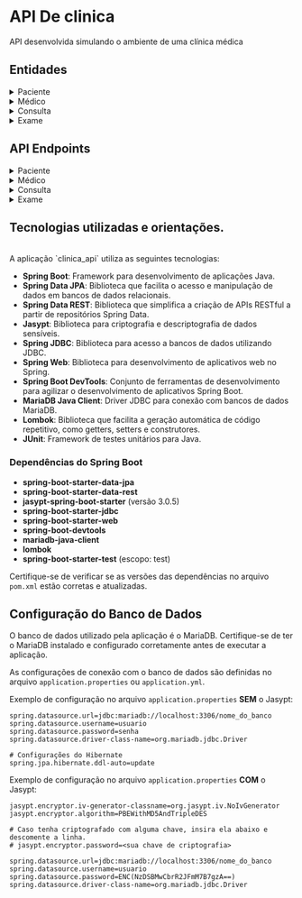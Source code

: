 
# API De clinica

API desenvolvida simulando o ambiente de uma clínica médica

## Entidades

<details>
  <summary>Paciente</summary>
  <br>
  A classe Paciente representa a entidade "customer" no sistema.

## Estrutura da Entidade

A tabela "customer" possui os seguintes campos:

| Campo           | Tipo de Dado | Descrição                      |
|-----------------|--------------|--------------------------------|
| id              | Long         | Identificador único do customer|
| nome            | String       | Nome do customer               |
| cpf             | String       | CPF do customer                |
| telefone        | String       | Telefone do customer           |
| email           | String       | Endereço de e-mail do customer |
| endereco        | String       | Endereço do customer           |
| cidade          | String       | Cidade do customer             |
| estado          | String       | Estado do customer             |
| data_nascimento | Date         | Data de nascimento do customer |
| data_cadastro   | Date         | Data de cadastro do customer   |

## Anotações

- A classe Paciente está anotada com `@Entity` para mapeamento do JPA (Java Persistence API).
- A anotação `@NoArgsConstructor` gera um construtor padrão sem argumentos.
- Os atributos estão anotados com `@Getter` e `@Setter` para gerar os métodos getters e setters automaticamente.
- A anotação `@ToString` gera automaticamente o método `toString()` para representação em formato de string da classe.
- A anotação `@Table(name = "customer")` define o nome da tabela no banco de dados como "customer".
- O campo "id" está anotado com `@Id` e `@GeneratedValue` para gerar automaticamente o valor do identificador.
- Os campos "nome" e "cpf" estão anotados com `@Column(nullable = false)` para indicar que são campos obrigatórios e não podem ser nulos.
- O campo "data_cadastro" está anotado com `@Column(nullable = false)` para indicar que é um campo obrigatório e não pode ser nulo.
</details>

<details>
  <summary>Médico</summary>
  <br>
  A classe Medico representa a entidade "medico" no sistema.

## Estrutura da Entidade

A tabela "medico" possui os seguintes campos:

| Campo          | Tipo de Dado | Descrição                      |
|----------------|--------------|--------------------------------|
| id             | Long         | Identificador único do médico  |
| nome           | String       | Nome do médico                 |
| telefone       | String       | Telefone do médico             |
| email          | String       | Endereço de e-mail do médico   |
| crm            | String       | CRM (Cadastro de Registro Médico) do médico |
| especialidade  | String       | Especialidade do médico        |
| data_cadastro  | Date         | Data de cadastro do médico     |

## Anotações

- A classe Medico está anotada com `@Entity` para mapeamento do JPA (Java Persistence API).
- A anotação `@NoArgsConstructor` gera um construtor padrão sem argumentos.
- Os atributos estão anotados com `@Getter` e `@Setter` para gerar os métodos getters e setters automaticamente.
- A anotação `@ToString` gera automaticamente o método `toString()` para representação em formato de string da classe.
- A anotação `@Table(name = "medico")` define o nome da tabela no banco de dados como "medico".
- O campo "id" está anotado com `@Id` e `@GeneratedValue` para gerar automaticamente o valor do identificador.
- O campo "nome" está anotado com `@Column(nullable = false)` para indicar que é um campo obrigatório e não pode ser nulo.
- O campo "data_cadastro" está anotado com `@Column(nullable = false)` para indicar que é um campo obrigatório e não pode ser nulo.

</details>

<details>
  <summary>Consulta</summary>
  <br>
  A classe Consulta representa a entidade "consulta" no sistema.

## Estrutura da Entidade

A tabela "consulta" possui os seguintes campos:

| Campo           | Tipo de Dado        | Descrição                            |
|-----------------|---------------------|--------------------------------------|
| id              | Long                | Identificador único da consulta       |
| data_consulta   | LocalDateTime      | Data e hora da consulta               |
| observacoes     | String              | Observações da consulta               |
| customer        | Paciente            | Referência ao customer associado      |
| medico          | Medico              | Referência ao médico responsável      |

## Anotações

- A classe Consulta está anotada com `@Entity` para mapeamento do JPA (Java Persistence API).
- A anotação `@NoArgsConstructor` gera um construtor padrão sem argumentos.
- Os atributos estão anotados com `@Getter` e `@Setter` para gerar os métodos getters e setters automaticamente.
- A anotação `@Table(name = "consulta")` define o nome da tabela no banco de dados como "consulta".
- O campo "id" está anotado com `@Id` e `@GeneratedValue` para gerar automaticamente o valor do identificador.
- O campo "data_consulta" está anotado com `@Column(nullable = false)` para indicar que é um campo obrigatório e não pode ser nulo.
- A classe Consulta possui um relacionamento de muitos para um com a classe Paciente, representado pela anotação `@ManyToOne` e `@JoinColumn(name = "id_paciente", nullable = false)`.
- A classe Consulta possui um relacionamento de muitos para um com a classe Medico, representado pela anotação `@ManyToOne` e `@JoinColumn(name = "id_medico", nullable = false)`.

</details>

<details>
  <summary>Exame</summary>
  <br>
  A classe Exame representa a entidade "exame" no sistema.

## Estrutura da Entidade

A tabela "exame" possui os seguintes campos:

| Campo        | Tipo de Dado        | Descrição                            |
|--------------|---------------------|--------------------------------------|
| id           | Long                | Identificador único do exame         |
| data_exame   | LocalDateTime      | Data e hora do exame                 |
| tipo_exame   | String              | Tipo de exame realizado              |
| resultado    | String              | Resultado do exame                   |
| customer     | Paciente            | Referência ao customer associado     |
| medico       | Medico              | Referência ao médico responsável     |

## Anotações

- A classe Exame está anotada com `@Entity` para mapeamento do JPA (Java Persistence API).
- A anotação `@NoArgsConstructor` gera um construtor padrão sem argumentos.
- Os atributos estão anotados com `@Getter` e `@Setter` para gerar os métodos getters e setters automaticamente.
- A anotação `@Table(name = "exame")` define o nome da tabela no banco de dados como "exame".
- O campo "id" está anotado com `@Id` e `@GeneratedValue` para gerar automaticamente o valor do identificador.
- O campo "data_exame" está anotado com `@Column(nullable = false)` para indicar que é um campo obrigatório e não pode ser nulo.
- O campo "tipo_exame" está anotado com `@Column(nullable = false)` para indicar que é um campo obrigatório e não pode ser nulo.
- A classe Exame possui um relacionamento de muitos para um com a classe Paciente, representado pela anotação `@ManyToOne` e `@JoinColumn(name = "id_paciente", nullable = false)`.
- A classe Exame possui um relacionamento de muitos para um com a classe Medico, representado pela anotação `@ManyToOne` e `@JoinColumn(name = "id_medico", nullable = false)`.

</details>

## API Endpoints
<details>
  <summary>Paciente</summary>
  <br>
  
O `PacienteController` é responsável por lidar com as requisições relacionadas aos customers.

## Métodos

- `getAll()`: Retorna todos os customers cadastrados.
  - Método HTTP: GET
  - Path: `/customer/all`
  - Parâmetros: Nenhum.

- `getById(id)`: Retorna um customer pelo ID.
  - Método HTTP: GET
  - Path: `/customer/{id}`
  - Parâmetros: `id` (caminho da requisição) - ID do customer a ser retornado.

- `add(customer)`: Adiciona um novo customer.
  - Método HTTP: POST
  - Path: `/customer/add`
  - Parâmetros: `customer` (corpo da requisição) - Objeto Paciente a ser adicionado.

- `update(customer)`: Atualiza um customer existente.
  - Método HTTP: PUT
  - Path: `/customer/edit`
  - Parâmetros: `customer` (corpo da requisição) - Objeto Paciente atualizado.

- `delete(id)`: Deleta um customer pelo ID.
  - Método HTTP: DELETE
  - Path: `/customer/delete/{id}`
  - Parâmetros: `id` (caminho da requisição) - ID do customer a ser deletado.

- `getConsultas(id)`: Retorna todas as consultas associadas a um customer pelo ID.
  - Método HTTP: GET
  - Path: `/customer/{id}/consultas`
  - Parâmetros: `id` (caminho da requisição) - ID do customer.

- `getExames(id)`: Retorna todos os exames associados a um customer pelo ID.
  - Método HTTP: GET
  - Path: `/customer/{id}/exames`
  - Parâmetros: `id` (caminho da requisição) - ID do customer.
</details>

<details>
  <summary>Médico</summary>
  <br>
  O `MedicoController` é responsável por lidar com as requisições relacionadas aos médicos.

## Métodos

- `getAll()`: Retorna todos os médicos cadastrados.
  - Método HTTP: GET
  - Path: `/medico/all`
  - Parâmetros: Nenhum.

- `add(medico)`: Adiciona um novo médico.
  - Método HTTP: POST
  - Path: `/medico/add`
  - Parâmetros: `medico` (corpo da requisição) - Objeto Medico a ser adicionado.

- `update(medico)`: Atualiza um médico existente.
  - Método HTTP: PUT
  - Path: `/medico/edit`
  - Parâmetros: `medico` (corpo da requisição) - Objeto Medico atualizado.

- `delete(id)`: Deleta um médico pelo ID.
  - Método HTTP: DELETE
  - Path: `/medico/delete/{id}`
  - Parâmetros: `id` (caminho da requisição) - ID do médico a ser deletado.

- `getById(id)`: Retorna um médico pelo ID.
  - Método HTTP: GET
  - Path: `/medico/{id}`
  - Parâmetros: `id` (caminho da requisição) - ID do médico a ser retornado.

- `getExames(id)`: Retorna os exames associados a um médico pelo ID.
  - Método HTTP: GET
  - Path: `/medico/{id}/exames`
  - Parâmetros: `id` (caminho da requisição) - ID do médico.

- `getConsultas(id)`: Retorna as consultas associadas a um médico pelo ID.
  - Método HTTP: GET
  - Path: `/medico/{id}/consultas`
  - Parâmetros: `id` (caminho da requisição) - ID do médico.

</details>

<details>
  <summary>Consulta</summary>
  <br>
  
O `ConsultaController` é responsável por lidar com as requisições relacionadas às consultas.

## Métodos

- `getAll()`: Retorna todas as consultas cadastradas.
  - Método HTTP: GET
  - Path: `/consulta/all`
  - Parâmetros: Nenhum.

- `add(consulta)`: Adiciona uma nova consulta.
  - Método HTTP: POST
  - Path: `/consulta/add`
  - Parâmetros: `consulta` (corpo da requisição) - Objeto Consulta a ser adicionado.

- `update(consulta)`: Atualiza uma consulta existente.
  - Método HTTP: PUT
  - Path: `/consulta/edit`
  - Parâmetros: `consulta` (corpo da requisição) - Objeto Consulta atualizado.

- `delete(id)`: Deleta uma consulta pelo ID.
  - Método HTTP: DELETE
  - Path: `/consulta/delete/{id}`
  - Parâmetros: `id` (caminho da requisição) - ID da consulta a ser deletada.

- `getById(id)`: Retorna uma consulta pelo ID.
  - Método HTTP: GET
  - Path: `/consulta/{id}`
  - Parâmetros: `id` (caminho da requisição) - ID da consulta a ser retornada.


</details>

<details>
  <summary>Exame</summary>
  <br>
  O `ExameController` é responsável por lidar com as requisições relacionadas aos exames.

## Métodos

- `add(exame)`: Adiciona um novo exame.
  - Método HTTP: POST
  - Path: `/exame/add`
  - Parâmetros: `exame` (corpo da requisição) - Objeto Exame a ser adicionado.

- `update(exame)`: Atualiza um exame existente.
  - Método HTTP: PUT
  - Path: `/exame/edit`
  - Parâmetros: `exame` (corpo da requisição) - Objeto Exame atualizado.

- `delete(id)`: Deleta um exame pelo ID.
  - Método HTTP: DELETE
  - Path: `/exame/delete/{id}`
  - Parâmetros: `id` (caminho da requisição) - ID do exame a ser deletado.

- `getById(id)`: Retorna um exame pelo ID.
  - Método HTTP: GET
  - Path: `/exame/{id}`
  - Parâmetros: `id` (caminho da requisição) - ID do exame a ser retornado.

- `getAll()`: Retorna todos os exames cadastrados.
  - Método HTTP: GET
  - Path: `/exame/all`
  - Parâmetros: Nenhum.
</details>

## Tecnologias utilizadas e orientações.
<br>
A aplicação `clinica_api` utiliza as seguintes tecnologias:

- **Spring Boot**: Framework para desenvolvimento de aplicações Java.
- **Spring Data JPA**: Biblioteca que facilita o acesso e manipulação de dados em bancos de dados relacionais.
- **Spring Data REST**: Biblioteca que simplifica a criação de APIs RESTful a partir de repositórios Spring Data.
- **Jasypt**: Biblioteca para criptografia e descriptografia de dados sensíveis.
- **Spring JDBC**: Biblioteca para acesso a bancos de dados utilizando JDBC.
- **Spring Web**: Biblioteca para desenvolvimento de aplicativos web no Spring.
- **Spring Boot DevTools**: Conjunto de ferramentas de desenvolvimento para agilizar o desenvolvimento de aplicativos Spring Boot.
- **MariaDB Java Client**: Driver JDBC para conexão com bancos de dados MariaDB.
- **Lombok**: Biblioteca que facilita a geração automática de código repetitivo, como getters, setters e construtores.
- **JUnit**: Framework de testes unitários para Java.

### Dependências do Spring Boot

- **spring-boot-starter-data-jpa**
- **spring-boot-starter-data-rest**
- **jasypt-spring-boot-starter** (versão 3.0.5)
- **spring-boot-starter-jdbc**
- **spring-boot-starter-web**
- **spring-boot-devtools**
- **mariadb-java-client**
- **lombok**
- **spring-boot-starter-test** (escopo: test)

Certifique-se de verificar se as versões das dependências no arquivo `pom.xml` estão corretas e atualizadas.

## Configuração do Banco de Dados

O banco de dados utilizado pela aplicação é o MariaDB. Certifique-se de ter o MariaDB instalado e configurado corretamente antes de executar a aplicação.

As configurações de conexão com o banco de dados são definidas no arquivo `application.properties` ou `application.yml`.

Exemplo de configuração no arquivo `application.properties` **SEM** o Jasypt:

```properties
spring.datasource.url=jdbc:mariadb://localhost:3306/nome_do_banco
spring.datasource.username=usuario
spring.datasource.password=senha
spring.datasource.driver-class-name=org.mariadb.jdbc.Driver

# Configurações do Hibernate
spring.jpa.hibernate.ddl-auto=update
```

Exemplo de configuração no arquivo `application.properties` **COM** o Jasypt:

```properties
jasypt.encryptor.iv-generator-classname=org.jasypt.iv.NoIvGenerator
jasypt.encryptor.algorithm=PBEWithMD5AndTripleDES

# Caso tenha criptografado com alguma chave, insira ela abaixo e descomente a linha.
# jasypt.encryptor.password=<sua chave de criptografia>

spring.datasource.url=jdbc:mariadb://localhost:3306/nome_do_banco
spring.datasource.username=usuario
spring.datasource.password=ENC(NzDSBMwCbrR2JFmM7B7gzA==)
spring.datasource.driver-class-name=org.mariadb.jdbc.Driver
```
